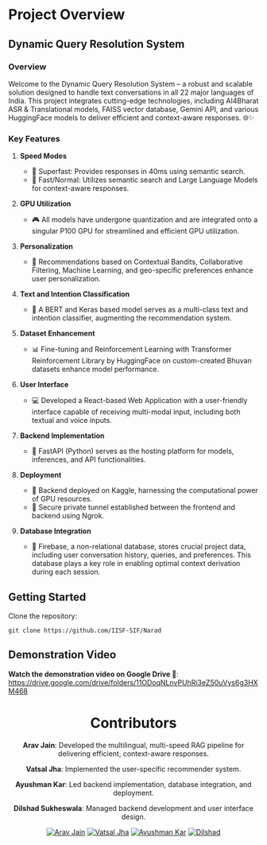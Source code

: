 # Project Overview

## Dynamic Query Resolution System

### Overview
Welcome to the Dynamic Query Resolution System – a robust and scalable solution designed to handle text conversations in all 22 major languages of India. This project integrates cutting-edge technologies, including AI4Bharat ASR & Translational models, FAISS vector database, Gemini API, and various HuggingFace models to deliver efficient and context-aware responses. 🌐✨

### Key Features

1. **Speed Modes**
   - 🚀 Superfast: Provides responses in 40ms using semantic search.
   - 🚄 Fast/Normal: Utilizes semantic search and Large Language Models for context-aware responses.

2. **GPU Utilization**
   - 🎮 All models have undergone quantization and are integrated onto a singular P100 GPU for streamlined and efficient GPU utilization.

3. **Personalization**
   - 🎨 Recommendations based on Contextual Bandits, Collaborative Filtering, Machine Learning, and geo-specific preferences enhance user personalization.

4. **Text and Intention Classification**
   - 🤖 A BERT and Keras based model serves as a multi-class text and intention classifier, augmenting the recommendation system.

5. **Dataset Enhancement**
   - 📊 Fine-tuning and Reinforcement Learning with Transformer Reinforcement Library by HuggingFace on custom-created Bhuvan datasets enhance model performance.

6. **User Interface**
   - 💻 Developed a React-based Web Application with a user-friendly interface capable of receiving multi-modal input, including both textual and voice inputs.

7. **Backend Implementation**
   - 🚀 FastAPI (Python) serves as the hosting platform for models, inferences, and API functionalities.

8. **Deployment**
   - 🚀 Backend deployed on Kaggle, harnessing the computational power of GPU resources.
   - 🔐 Secure private tunnel established between the frontend and backend using Ngrok.

9. **Database Integration**
   - 📂 Firebase, a non-relational database, stores crucial project data, including user conversation history, queries, and preferences. This database plays a key role in enabling optimal context derivation during each session.


## Getting Started

Clone the repository:
   ```
   git clone https://github.com/IISF-SIF/Narad
   ```

## Demonstration Video

   **Watch the demonstration video on Google Drive 🎥**: https://drive.google.com/drive/folders/11ODoqNLnvPUhRi3eZ50uVys6g3HXM468

<div align="center">

# Contributors

**Arav Jain**: Developed the multilingual, multi-speed RAG pipeline for delivering efficient, context-aware responses.

**Vatsal Jha**: Implemented the user-specific recommender system.

**Ayushman Kar**: Led backend implementation, database integration, and deployment.

**Dilshad Sukheswala**: Managed backend development and user interface design.


[![Arav Jain](https://img.shields.io/badge/Arav_Jain-%E2%9D%A4%EF%B8%8F-brightgreen)](https://github.com/AravJain007)
[![Vatsal Jha](https://img.shields.io/badge/Vatsal_Jha-%E2%9D%A4%EF%B8%8F-blue)](https://github.com/Vatsal-Jha256)
[![Ayushman Kar](https://img.shields.io/badge/Ayushman_Kar-%E2%9D%A4%EF%B8%8F-red)](https://github.com/KarAyushman)
[![Dilshad](https://img.shields.io/badge/Dilshad-%E2%9D%A4%EF%B8%8F-orange)](https://github.com/DILSHAD477)

</div>

